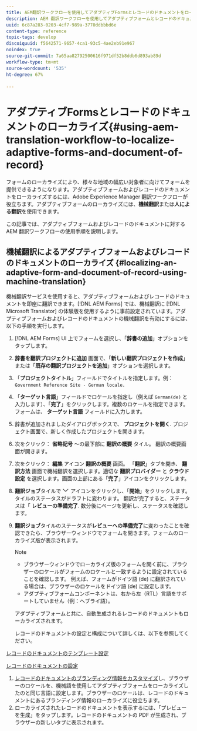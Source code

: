 ```yaml
---
title: AEM翻訳ワークフローを使用してアダプティブFormsとレコードのドキュメントをローカライズするにはどうすればよいですか？
description: AEM 翻訳ワークフローを使用してアダプティブフォームとレコードのドキュメントをローカライズする方法について説明します。
uuid: 6c87a283-0203-4cf7-989a-3770ddbbbd6e
content-type: reference
topic-tags: develop
discoiquuid: f5642571-9657-4ca1-93c5-4ae2eb91e967
noindex: true
source-git-commit: 7a65aa82792500616f971df52b8ddb6d893ab89d
workflow-type: tm+mt
source-wordcount: '535'
ht-degree: 67%

---
```



# アダプティブFormsとレコードのドキュメントのローカライズ{#using-aem-translation-workflow-to-localize-adaptive-forms-and-document-of-record}

フォームのローカライズにより、様々な地域の幅広い対象者に向けてフォームを提供できるようになります。アダプティブフォームおよびレコードのドキュメントをローカライズするには、Adobe Experience Manager 翻訳ワークフローが役立ちます。アダプティブフォームのローカライズには、**機械翻訳**&#x200B;または&#x200B;**人による翻訳**&#x200B;を使用できます。

この記事では、アダプティブフォームおよびレコードのドキュメントに対する AEM 翻訳ワークフローの使用手順を説明します。

## 機械翻訳によるアダプティブフォームおよびレコードのドキュメントのローカライズ {#localizing-an-adaptive-form-and-document-of-record-using-machine-translation}

機械翻訳サービスを使用すると、アダプティブフォームおよびレコードのドキュメントを即座に翻訳できます。[!DNL AEM Forms] では、機械翻訳に [!DNL Microsoft Translator] の体験版を使用するように事前設定されています。アダプティブフォームおよびレコードのドキュメントの機械翻訳を有効にするには、以下の手順を実行します。

1. [!DNL AEM Forms] UI 上でフォームを選択し、「**辞書の追加**」オプションをタップします。
1. **辞書を翻訳プロジェクトに追加** 画面で、「**新しい翻訳プロジェクトを作成**」または「**既存の翻訳プロジェクトを追加**」オプションを選択します。
1. 「**プロジェクトタイトル**」フィールドでタイトルを指定します。例：`Government Reference Site - German locale.`
1. 「**ターゲット言語**」フィールドでロケールを指定し（例えば `German(de)` と入力します）、「**完了**」をクリックします。複数のロケールを指定できます。 フォームは、 **ターゲット言語** フィールドに入力します。
1. 辞書が追加されましたダイアログボックスで、 **プロジェクトを開く**. プロジェクト画面で、新しく作成したプロジェクトを開きます。
1. 次をクリック： **省略記号** ～の最下部に **翻訳の概要** タイル。 翻訳の概要画面が開きます。
1. 次をクリック： **編集** アイコン **翻訳の概要** 画面。 「**翻訳**」タブを開き、 **翻訳方法** 画面で機械翻訳を選択します。適切な **翻訳プロバイダー** と **クラウド設定** を選択します。画面の上部にある「**完了**」アイコンをクリックします。
1. **翻訳ジョブ**&#x200B;タイルで ![aem62forms_downarrow](assets/aem62forms_downarrow.png) アイコンをクリックし、「**開始**」をクリックします。タイルのステータスがドラフトに変わります。 翻訳が完了すると、ステータスは「 **レビューの準備完了**. 数分後にページを更新し、ステータスを確認します。
1. **翻訳ジョブ**&#x200B;タイルのステータスが&#x200B;**レビューへの準備完了**&#x200B;に変わったことを確認できたら、ブラウザーウィンドウでフォームを開きます。フォームのローカライズ版が表示されます。

   >[!NOTE]
   >
   >* ブラウザーウィンドウでローカライズ版のフォームを開く前に、ブラウザーのロケールがフォームのロケールと一致するように設定されていることを確認します。 例えば、フォームがドイツ語 (de) に翻訳されている場合は、ブラウザーのロケールをドイツ語 (de) に設定します。
   >* アダプティブフォームコンポーネントは、右から左（RTL）言語をサポートしていません（例：ヘブライ語）。

   アダプティブフォームと共に、自動生成されるレコードのドキュメントもローカライズされます。

   レコードのドキュメントの設定と構成について詳しくは、以下を参照してください。

[レコードのドキュメントのテンプレート設定](generate-document-of-record-for-non-xfa-based-adaptive-forms.md#p-document-of-record-template-configuration-p)

[レコードのドキュメントの設定](generate-document-of-record-for-non-xfa-based-adaptive-forms.md#p-document-of-record-settings-p)

1. [レコードのドキュメントのブランディング情報をカスタマイズ](generate-document-of-record-for-non-xfa-based-adaptive-forms.md)し、ブラウザーのロケールを、機械語を使用してアダプティブフォームをローカライズしたのと同じ言語に設定します。ブラウザーのロケールは、レコードのドキュメントにあるブランディング情報のローカライズに役立ちます。
1. ローカライズされたレコードのドキュメントを表示するには、「プレビューを生成」をタップします。レコードのドキュメントの PDF が生成され、ブラウザーの新しいタブに表示されます。

<!-- ## Localizing an Adaptive Form and its Document of Record using Human Translation {#localizing-an-adaptive-form-and-its-document-of-record-using-human-translation}

In Human translation the content is sent to a translation provider and translated by professional translators. When complete, the translated content is returned and imported into AEM. When your translation provider is integrated with AEM, content is automatically sent between AEM and the translation provider.

For translation, a dictionary containing files in XLIFF format is shared with the professional translators. The dictionary includes a separate XLIFF file for each locale. Each XLIFF file contains text that is displayed to the end users and placeholders for the corresponding localized text.

Perform the following steps to localize a form and its Document of Record using Human Translators:

1. [Connect AEM with your translation service provider](/help/sites-administering/tc-tic.md) and [create translation integration framework configurations](/help/sites-administering/tc-tic.md).

1. [Associate the pages of your language master](/help/sites-administering/tc-tic.md) with the translation service and framework configurations.

1. [Identify the type of content](/help/sites-administering/tc-rules.md) to translate.

1. [Prepare the content for translation](/help/sites-administering/tc-prep.md) by authoring the language master and creating the root pages of language copies.

1. [Create translation projects](/help/sites-administering/tc-manage.md) to gather the content to translate and to prepare the translation process.

1. Use the translation projects to [manage the content translation process](/help/sites-administering/tc-manage.md).

>[!NOTE]
>
>* Adaptive Form components do not support right to left (RTL) languages. For example, Hebrew.
> -->

